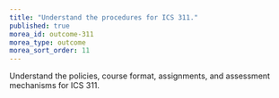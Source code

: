 ```yaml
---
title: "Understand the procedures for ICS 311."
published: true
morea_id: outcome-311
morea_type: outcome
morea_sort_order: 11
---
```


Understand the policies, course format, assignments, and assessment mechanisms for ICS 311.
